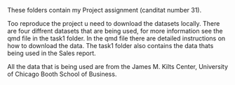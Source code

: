 These folders contain my Project assignment (canditat number 31).

Too reproduce the project u need to download the datasets locally. There are four diffrent datasets that are being used, for more information see the qmd file in the task1 folder. In the qmd file there are detailed instructions on how to download the data. The task1 folder also contains the data thats being used in the Sales report.  

All the data that is being used are from the James M. Kilts Center, University of Chicago Booth School of Business. 